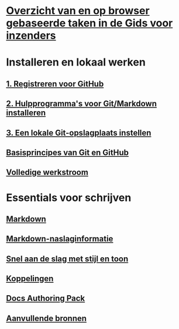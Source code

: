 # [Overzicht van en op browser gebaseerde taken in de Gids voor inzenders](index.md)
# Installeren en lokaal werken
## [1. Registreren voor GitHub](get-started-setup-github.md)
## [2. Hulpprogramma's voor Git/Markdown installeren](get-started-setup-tools.md)
## [3. Een lokale Git-opslagplaats instellen](get-started-setup-local.md)
## [Basisprincipes van Git en GitHub](git-github-fundamentals.md)
## [Volledige werkstroom](how-to-write-workflows-major.md)
# Essentials voor schrijven
## [Markdown](how-to-write-use-markdown.md)
## [Markdown-naslaginformatie](markdown-reference.md)
## [Snel aan de slag met stijl en toon](style-quick-start.md)
## [Koppelingen](how-to-write-links.md)
## [Docs Authoring Pack](how-to-write-docs-auth-pack.md)

<!--
## Creating new content

   <!--
     This page introduces the process to work locally on
     your own machine, following github flow.

     Content will be taken from the last two sections of
     how-to-contribute.md (writing new samples, and creating new content)
     and the how-to-write-workflows-major.md)
### Setup and clone source

   <!--
      This page will guide folks through the setup process
      through cloning the repo.

      It will have condensed versions of get-started-setup-github,
      get-started-setup-tools, and get-started-setup-local.
      
### Git and GitHub essentials

   <!--
      Explain the basics of Git and GitHub, and the GitHub flow
      process.

      Much, or all of this will be from full-workflow, and git-github-fundamentals

      The full list of repos probably doesn't belong here.
### Contribute new topics
   <!--
     Primarily new content, but will include the content from the
     how-to-write-use-markdown, style-quick-start and how-to-write-links

     Process content will also be taken from how-to-contribute.
#### Content types
#### Markdown resources
#### Tone, voice, and style

### Contribute new samples

   <!--
     Primarily new content, with some taken from how-to-contribute.

     This will also point to repo-specific guidance for samples.

     We have an important decision to make here: This contributing guide
     can contain the union of all code style rules for all different languages
     and frameworks, or it can contain the intersection (code samples must
     compile and run).

     I'm in favor of the former: Everyone writing Python should follow the Python
     guidance; everyone writing C# should follow the C# rules. Those should be
     consistent regardless of project team.

## List of documentation repositories -->

   <!--
     This will take the list of repos from git-github-fundamentals
     for the public repositories.

     Open question: How to keep this up to date?
   -->
## [Aanvullende bronnen](additional-resources.md)
